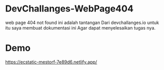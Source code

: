 # DevChallanges-WebPage404

web page 404 not found ini adalah tantangan
Dari devchallanges.io untuk itu saya membuat dokumentasi ini
Agar dapat menyelesaikan tugas nya.

# Demo

https://ecstatic-mestorf-7e89d6.netlify.app/
